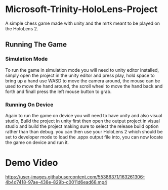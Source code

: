 # Microsoft-Trinity-HoloLens-Project
A simple chess game made with unity and the mrtk meant to be played on the HoloLens 2.
## Running The Game
### Simulation Mode
To run the game in simulation mode you will need to unity editor installed, simply open the project in the unity editor and press play, hold space to bring up a hand use WASD to move the camera around, the mouse can be used to move the hand around, the scroll wheel to move the hand back and forth and finall press the left mouse button to grab.
### Running On Device
Again to run the game on device you will need to have unity and also visual studio, Build the project in unity first then open the output project in visual studio and build the project making sure to select the release build option rather than than debug. you can then use your HoloLens 2 which should be set to developer mode to load the .appx output file into, you can now locate the game on device and run it.
# Demo Video

https://user-images.githubusercontent.com/55386371/163261306-4b4d7418-97ae-438e-829b-c0011d6ead68.mp4


